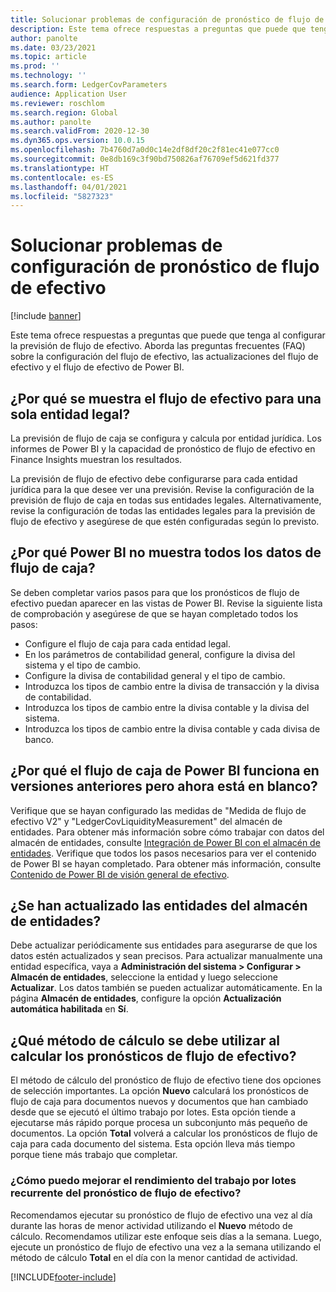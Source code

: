 ```yaml
---
title: Solucionar problemas de configuración de pronóstico de flujo de efectivo
description: Este tema ofrece respuestas a preguntas que puede que tenga al configurar la previsión de flujo de efectivo. Aborda las preguntas frecuentes (FAQ) sobre la configuración del flujo de efectivo, las actualizaciones del flujo de efectivo y el flujo de efectivo de Power BI.
author: panolte
ms.date: 03/23/2021
ms.topic: article
ms.prod: ''
ms.technology: ''
ms.search.form: LedgerCovParameters
audience: Application User
ms.reviewer: roschlom
ms.search.region: Global
ms.author: panolte
ms.search.validFrom: 2020-12-30
ms.dyn365.ops.version: 10.0.15
ms.openlocfilehash: 7b4760d7a0d0c14e2df8df20c2f81ec41e077cc0
ms.sourcegitcommit: 0e8db169c3f90bd750826af76709ef5d621fd377
ms.translationtype: HT
ms.contentlocale: es-ES
ms.lasthandoff: 04/01/2021
ms.locfileid: "5827323"
---
```

# <a name="troubleshoot-cash-flow-forecasting-setup"></a>Solucionar problemas de configuración de pronóstico de flujo de efectivo

[!include [banner](../includes/banner.md)]

Este tema ofrece respuestas a preguntas que puede que tenga al configurar la previsión de flujo de efectivo. Aborda las preguntas frecuentes (FAQ) sobre la configuración del flujo de efectivo, las actualizaciones del flujo de efectivo y el flujo de efectivo de Power BI.

## <a name="why-is-cash-flow-shown-for-only-one-legal-entity"></a>¿Por qué se muestra el flujo de efectivo para una sola entidad legal?

La previsión de flujo de caja se configura y calcula por entidad jurídica. Los informes de Power BI y la capacidad de pronóstico de flujo de efectivo en Finance Insights muestran los resultados.

La previsión de flujo de efectivo debe configurarse para cada entidad jurídica para la que desee ver una previsión. Revise la configuración de la previsión de flujo de caja en todas sus entidades legales. Alternativamente, revise la configuración de todas las entidades legales para la previsión de flujo de efectivo y asegúrese de que estén configuradas según lo previsto.

## <a name="why-doesnt-power-bi-show-all-the-cash-flow-data"></a>¿Por qué Power BI no muestra todos los datos de flujo de caja?

Se deben completar varios pasos para que los pronósticos de flujo de efectivo puedan aparecer en las vistas de Power BI. Revise la siguiente lista de comprobación y asegúrese de que se hayan completado todos los pasos:

- Configure el flujo de caja para cada entidad legal.
- En los parámetros de contabilidad general, configure la divisa del sistema y el tipo de cambio.
- Configure la divisa de contabilidad general y el tipo de cambio.
- Introduzca los tipos de cambio entre la divisa de transacción y la divisa de contabilidad.
- Introduzca los tipos de cambio entre la divisa contable y la divisa del sistema.
- Introduzca los tipos de cambio entre la divisa contable y cada divisa de banco.

## <a name="why-did-cash-flow-power-bi-work-in-previous-versions-but-is-now-blank"></a>¿Por qué el flujo de caja de Power BI funciona en versiones anteriores pero ahora está en blanco?

Verifique que se hayan configurado las medidas de "Medida de flujo de efectivo V2" y "LedgerCovLiquidityMeasurement" del almacén de entidades. Para obtener más información sobre cómo trabajar con datos del almacén de entidades, consulte [Integración de Power BI con el almacén de entidades](../../fin-ops-core/dev-itpro/analytics/power-bi-integration-entity-store.md). Verifique que todos los pasos necesarios para ver el contenido de Power BI se hayan completado. Para obtener más información, consulte [Contenido de Power BI de visión general de efectivo](Cash-Overview-Power-BI-content.md).

## <a name="have-the-entity-store-entities-been-refreshed"></a>¿Se han actualizado las entidades del almacén de entidades?

Debe actualizar periódicamente sus entidades para asegurarse de que los datos estén actualizados y sean precisos. Para actualizar manualmente una entidad específica, vaya a **Administración del sistema \> Configurar \> Almacén de entidades**, seleccione la entidad y luego seleccione **Actualizar**. Los datos también se pueden actualizar automáticamente. En la página **Almacén de entidades**, configure la opción **Actualización automática habilitada** en **Sí**.

## <a name="which-calculation-method-should-be-used-when-calculating-cash-flow-forecasts"></a>¿Qué método de cálculo se debe utilizar al calcular los pronósticos de flujo de efectivo?

El método de cálculo del pronóstico de flujo de efectivo tiene dos opciones de selección importantes. La opción **Nuevo** calculará los pronósticos de flujo de caja para documentos nuevos y documentos que han cambiado desde que se ejecutó el último trabajo por lotes. Esta opción tiende a ejecutarse más rápido porque procesa un subconjunto más pequeño de documentos. La opción **Total** volverá a calcular los pronósticos de flujo de caja para cada documento del sistema. Esta opción lleva más tiempo porque tiene más trabajo que completar.

### <a name="how-do-i-improve-the-performance-of-the-cash-flow-forecasting-recurring-batch-job"></a>¿Cómo puedo mejorar el rendimiento del trabajo por lotes recurrente del pronóstico de flujo de efectivo?

Recomendamos ejecutar su pronóstico de flujo de efectivo una vez al día durante las horas de menor actividad utilizando el **Nuevo** método de cálculo. Recomendamos utilizar este enfoque seis días a la semana. Luego, ejecute un pronóstico de flujo de efectivo una vez a la semana utilizando el método de cálculo **Total** en el día con la menor cantidad de actividad.

[!INCLUDE[footer-include](../../includes/footer-banner.md)]

